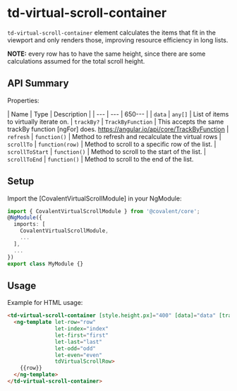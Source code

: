 # td-virtual-scroll-container

`td-virtual-scroll-container` element calculates the items that fit in the viewport and only renders those, improving resource efficiency in long lists.

**NOTE:** every row has to have the same height, since there are some calculations assumed for the total scroll height.

## API Summary

Properties:

| Name | Type | Description |
| --- | --- | 650--- |
| `data` | `any[]` | List of items to virtually iterate on.
| `trackBy?` | `TrackByFunction` | This accepts the same trackBy function [ngFor] does. https://angular.io/api/core/TrackByFunction
| `refresh` | `function()` | Method to refresh and recalculate the virtual rows
| `scrollTo` | `function(row)` | Method to scroll to a specific row of the list.
| `scrollToStart` | `function()` | Method to scroll to the start of the list.
| `scrollToEnd` | `function()` | Method to scroll to the end of the list.

## Setup

Import the [CovalentVirtualScrollModule] in your NgModule:

```typescript
import { CovalentVirtualScrollModule } from '@covalent/core';
@NgModule({
  imports: [
    CovalentVirtualScrollModule,
    ...
  ],
  ...
})
export class MyModule {}
```

## Usage

Example for HTML usage:

```html
<td-virtual-scroll-container [style.height.px]="400" [data]="data" [trackBy]="trackByFn">
  <ng-template let-row="row"
               let-index="index"
               let-first="first"
               let-last="last"
               let-odd="odd"
               let-even="even"
               tdVirtualScrollRow>
    {{row}}
  </ng-template>
</td-virtual-scroll-container>
```
